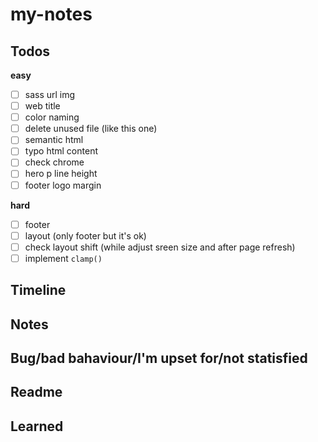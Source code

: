 # my-notes

## Todos
**easy**
- [ ] sass url img
- [ ] web title
- [ ] color naming
- [ ] delete unused file (like this one)
- [ ] semantic html
- [ ] typo html content
- [ ] check chrome
- [ ] hero p line height
- [ ] footer logo margin

**hard**
- [ ] footer
- [ ] layout (only footer but it's ok)
- [ ] check layout shift (while adjust sreen size and after page refresh)
- [ ] implement `clamp()`

## Timeline

## Notes

## Bug/bad bahaviour/I'm upset for/not statisfied

## Readme

## Learned

